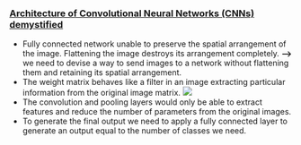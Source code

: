 ### [Architecture of Convolutional Neural Networks (CNNs) demystified](https://www.analyticsvidhya.com/blog/2017/06/architecture-of-convolutional-neural-networks-simplified-demystified/)
- Fully connected network unable to preserve the spatial arrangement of the image. Flattening the image destroys its arrangement completely. **-->** we need to devise a way to send images to a network without flattening them and retaining its spatial arrangement.
- The weight matrix behaves like a filter in an image extracting particular information from the original image matrix.
![](https://s3-ap-south-1.amazonaws.com/av-blog-media/wp-content/uploads/2017/06/28132834/convimages.png)
- The convolution and pooling layers would only be able to extract features and reduce the number of parameters from the  original images.
- To generate the final output we need to apply a fully connected layer to generate an output equal to the number of classes we need.
